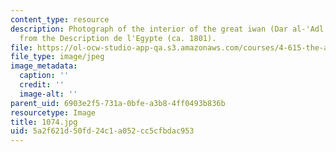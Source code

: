 ```yaml
---
content_type: resource
description: Photograph of the interior of the great iwan (Dar al-'Adl al-Nasiriyya)
  from the Description de l'Egypte (ca. 1801).
file: https://ol-ocw-studio-app-qa.s3.amazonaws.com/courses/4-615-the-architecture-of-cairo-spring-2002/5a2f621d50fd24c1a052cc5cfbdac953_1074.jpg
file_type: image/jpeg
image_metadata:
  caption: ''
  credit: ''
  image-alt: ''
parent_uid: 6903e2f5-731a-0bfe-a3b8-4ff0493b836b
resourcetype: Image
title: 1074.jpg
uid: 5a2f621d-50fd-24c1-a052-cc5cfbdac953
---
```

